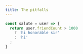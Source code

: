 ```yaml
---
title: The pitfalls
---
```


```javascript
const salute = user => {
  return user.friendCount > 1000
    ? 'hi honorable sir'
    : 'hi'
  ;
}
```
